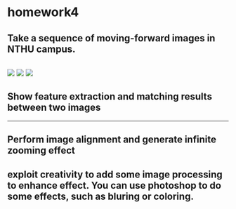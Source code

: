 # homework4

## Take a sequence of moving-forward images in NTHU campus.
![](https://i.imgur.com/i4o2KWz.png)
![](https://i.imgur.com/uZ1FSsq.png)
![](https://i.imgur.com/DwayDPQ.png)
---
## Show feature extraction and matching results between two images

---
## Perform image alignment and generate infinite zooming effect


## exploit creativity to add some image processing to enhance effect. You can use photoshop to do some effects, such as bluring or coloring.





